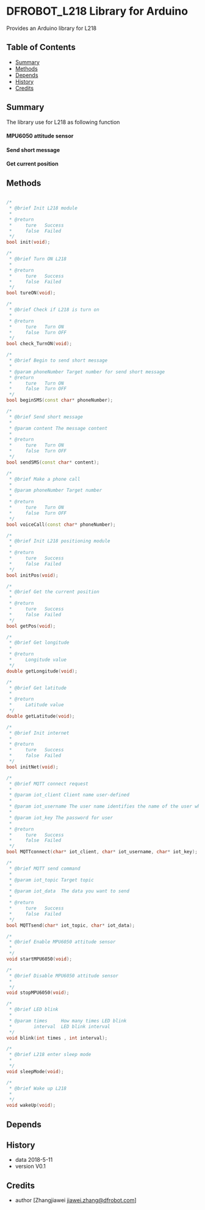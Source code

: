 # DFROBOT_L218 Library for Arduino
Provides an Arduino library for L218

## Table of Contents

* [Summary](#summary)
* [Methods](#methods)
* [Depends](#depends)
* [History](#history)
* [Credits](#credits)
<snippet>
<content>

## Summary

The library use for L218 as following function

#### MPU6050 attitude sensor
#### Send short message
#### Get current position
#### 

## Methods
```C++

/*
 * @brief Init L218 module
 *
 * @return
 *     ture   Success
 *     false  Failed
 */
bool init(void);

/*
 * @brief Turn ON L218
 *
 * @return
 *     ture   Success
 *     false  Failed
 */
bool tureON(void);

/*
 * @brief Check if L218 is turn on
 *
 * @return
 *     ture   Turn ON 
 *     false  Turn OFF
 */
bool check_TurnON(void);

/*
 * @brief Begin to send short message
 *
 * @param phoneNumber Target number for send short message
 * @return
 *     ture   Turn ON 
 *     false  Turn OFF
 */
bool beginSMS(const char* phoneNumber);

/*
 * @brief Send short message
 *
 * @param content The message content
 *
 * @return
 *     ture   Turn ON 
 *     false  Turn OFF
 */
bool sendSMS(const char* content);

/*
 * @brief Make a phone call
 *
 * @param phoneNumber Target number
 *
 * @return
 *     ture   Turn ON 
 *     false  Turn OFF
 */
bool voiceCall(const char* phoneNumber);

/*
 * @brief Init L218 positioning module
 *
 * @return
 *     ture   Success
 *     false  Failed
 */
bool initPos(void);

/*
 * @brief Get the current position
 *
 * @return
 *     ture   Success
 *     false  Failed
 */
bool getPos(void);

/*
 * @brief Get longitude
 *
 * @return
 *     Longitude value
 */
double getLongitude(void);

/*
 * @brief Get latitude
 *
 * @return
 *     Latitude value
 */
double getLatitude(void);

/*
 * @brief Init internet
 *
 * @return
 *     ture   Success
 *     false  Failed
 */
bool initNet(void);

/*
 * @brief MQTT connect request
 *
 * @param iot_client Client name user-defined
 *
 * @param iot_username The user name identifies the name of the user who is connecting
 *
 * @param iot_key The password for user
 *
 * @return
 *     ture   Success
 *     false  Failed
 */
bool MQTTconnect(char* iot_client, char* iot_username, char* iot_key);

/*
 * @brief MQTT send command
 *
 * @param iot_topic Target topic
 *
 * @param iot_data  The data you want to send
 *
 * @return
 *     ture   Success
 *     false  Failed
 */
bool MQTTsend(char* iot_topic, char* iot_data);

/*
 * @brief Enable MPU6050 attitude sensor
 *
 */
void startMPU6050(void);

/*
 * @brief Disable MPU6050 attitude sensor
 *
 */
void stopMPU6050(void);

/*
 * @brief LED blink
 *
 * @param times     How many times LED blink
 *        interval  LED blink interval
 */
void blink(int times , int interval);

/*
 * @brief L218 enter sleep mode
 *
 */
void sleepMode(void);

/*
 * @brief Wake up L218
 *
 */
void wakeUp(void);

```

## Depends

## History

- data 2018-5-11
- version V0.1

## Credits

- author [Zhangjiawei  <jiawei.zhang@dfrobot.com>]